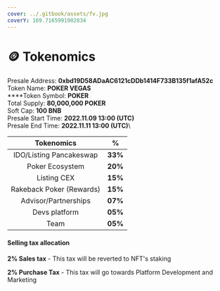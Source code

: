 ```yaml
---
cover: ../.gitbook/assets/fv.jpg
coverY: 169.7165991902834
---
```


# 🪙 Tokenomics

Presale Address: **0xbd19D58ADaAC6121cDDb1414F733B135f1afA52c**\
Token Name: **POKER VEGAS**\
****Token Symbol: **POKER** \
Total Supply: **80,000,000 POKER** \
Soft Cap: **100 BNB**\
Presale Start Time: **2022.11.09 13:00 (UTC)**\
Presale End Time: **2022.11.11 13:00 (UTC)**\


|         Tokenomics        |    %    |
| :-----------------------: | :-----: |
|  IDO/Listing Pancakeswap  | **33%** |
|      Poker Ecosystem      | **20%** |
|        Listing CEX        | **15%** |
| Rakeback Poker (Rewards)  | **15%** |
|    Advisor/Partnerships   | **07%** |
|       Devs platform       | **05%** |
|            Team           | **05%** |

#### &#x20;Selling tax allocation

**2% Sales tax** - This tax will be reverted to NFT's staking

**2% Purchase Tax** - This tax will go towards Platform Development and Marketing

